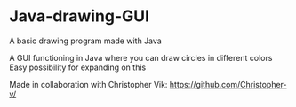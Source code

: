 # Java-drawing-GUI
A basic drawing program made with Java

A GUI functioning in Java where you can draw circles in different colors
Easy possibility for expanding on this

Made in collaboration with Christopher Vik: https://github.com/Christopher-v/
